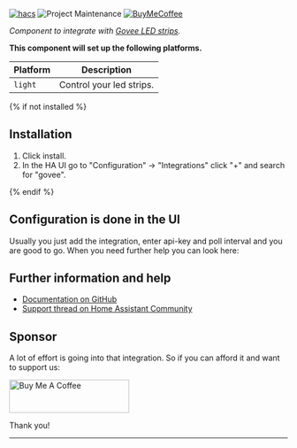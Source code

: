 [![hacs][hacsbadge]](hacs)
![Project Maintenance][maintenance-shield]
[![BuyMeCoffee][buymecoffeebadge]][buymecoffee]


_Component to integrate with [Govee LED strips][hacs-govee]._

**This component will set up the following platforms.**

Platform | Description
-- | --
`light` | Control your led strips.

<!-- ![example][exampleimg] -->

{% if not installed %}
## Installation

1. Click install.
1. In the HA UI go to "Configuration" -> "Integrations" click "+" and search for "govee".

{% endif %}

## Configuration is done in the UI

Usually you just add the integration, enter api-key and poll interval and you are good to go. When you need further help you can look here:

## Further information and help

* [Documentation on GitHub](https://github.com/LaggAt/hacs-govee/blob/master/README.md)
* [Support thread on Home Assistant Community](https://community.home-assistant.io/t/govee-led-strips-integration/228516/1)

## Sponsor

A lot of effort is going into that integration. So if you can afford it and want to support us:

<a href="https://www.buymeacoffee.com/LaggAt" target="_blank"><img src="https://cdn.buymeacoffee.com/buttons/v2/default-yellow.png" alt="Buy Me A Coffee" style="height: 60px !important;width: 217px !important;" ></a>

Thank you!

<!---->

***

[hacs-govee]: https://github.com/LaggAt/hacs-govee
[buymecoffee]: https://www.buymeacoffee.com/LaggAt
[buymecoffeebadge]: https://img.shields.io/badge/buy%20me%20a%20coffee-donate-yellow.svg?style=for-the-badge
[hacs]: https://github.com/custom-components/hacs
[hacsbadge]: https://img.shields.io/badge/HACS-Custom-orange.svg?style=for-the-badge
[exampleimg]: example.png
[license-shield]: https://img.shields.io/github/license/LaggAt/hacs-govee
[maintenance-shield]: https://img.shields.io/badge/maintainer-Florian%20Lagg-blue.svg?style=for-the-badge
[releases-shield]: https://img.shields.io/github/release/custom-components/hacs-govee.svg?style=for-the-badge
[releases]: https://github.com/custom-components/hacs-govee/releases